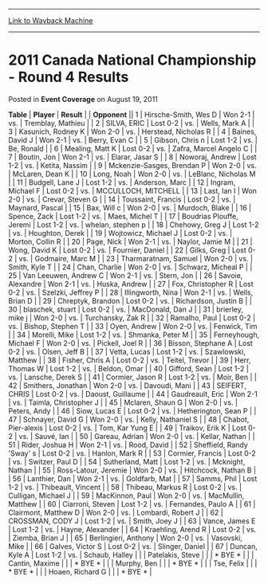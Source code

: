 
---
[Link to Wayback Machine](https://web.archive.org/web/20160912222742/http://magic.wizards.com/en/articles/archive/event-coverage/2011-canada-national-championship-round-4-results-2011-08-19)

[_metadata_:description]:- "TablePlayerResult"
[_metadata_:generator]:- "Drupal 7 (http://drupal.org)"
[_metadata_:node]:- "432261"
[_metadata_:publish_date]:- "2011-08-19"
[_metadata_:source]:- "div-main-content"
[_metadata_:title]:- "2011 Canada National Championship - Round 4 Results"
[_metadata_:wayback_capture_timestamp]:- "2016-09-12 22:27:42"
[_metadata_:wayback_raw_url]:- "https://web.archive.org/web/20160912222742id_/http://magic.wizards.com/en/articles/archive/event-coverage/2011-canada-national-championship-round-4-results-2011-08-19"
[_metadata_:wayback_url]:- "http://magic.wizards.com/en/articles/archive/event-coverage/2011-canada-national-championship-round-4-results-2011-08-19"
---


2011 Canada National Championship - Round 4 Results
===================================================



 Posted in **Event Coverage**
 on August 19, 2011 












 **Table** | **Player** | **Result** |  | **Opponent** ||  1 | Hirsche-Smith, Wes D | Won 2-1 | vs. | Tremblay, Mathieu |
|  2 | SILVA, ERIC | Lost 0-2 | vs. | Wells, Mark A |
|  3 | Kasunich, Rodney K | Won 2-0 | vs. | Herstead, Nicholas R |
|  4 | Baines, David J | Won 2-1 | vs. | Berry, Evan C |
|  5 | Gibson, Chris n | Lost 1-2 | vs. | Be, Ronald |
|  6 | Mealing, Matt K | Lost 0-2 | vs. | Zafra, Marcel Angelo C |
|  7 | Boutin, Jon | Won 2-1 | vs. | Elarar, Jasar S |
|  8 | Noworaj, Andrew | Lost 1-2 | vs. | Ketita, Nassim |
|  9 | Mckenzie-Sasges, Brendan P | Won 2-0 | vs. | McLaren, Dean K |
|  10 | Long, Noah | Won 2-0 | vs. | LeBlanc, Nicholas M |
|  11 | Budgell, Lane J | Lost 1-2 | vs. | Anderson, Marc |
|  12 | Ingram, Michael F | Lost 0-2 | vs. | MCCULLOCH, MITCHELL |
|  13 | Last, Ian I | Won 2-0 | vs. | Crevar, Steven G |
|  14 | Toussaint, Francis | Lost 0-2 | vs. | Maynard, Pascal |
|  15 | Bax, Will c | Won 2-0 | vs. | Murdoch, Blake |
|  16 | Spence, Zack | Lost 1-2 | vs. | Maes, Michel T |
|  17 | Boudrias Plouffe, Jeremi | Lost 1-2 | vs. | whelan, stephen p |
|  18 | Chehowy, Greg J | Lost 1-2 | vs. | Houghton, Derek |
|  19 | Wojtowicz, Michael J | Lost 0-2 | vs. | Morton, Collin R |
|  20 | Page, Nick | Won 2-1 | vs. | Naylor, Jamie M |
|  21 | Wong, David K | Lost 0-2 | vs. | Fournier, Daniel |
|  22 | Gilks, Greg | Lost 0-2 | vs. | Godmaire, Marc M |
|  23 | Tharmaratnam, Samuel | Won 2-0 | vs. | Smith, Kyle T |
|  24 | Chan, Charlie | Won 2-0 | vs. | Schwarz, Micheal P |
|  25 | Van Leeuwen, Andrew C | Won 2-1 | vs. | Stern, Jon |
|  26 | Savoie, Alexandre | Won 2-1 | vs. | Huska, Andrew |
|  27 | Fox, Christopher R | Lost 0-2 | vs. | Szelzki, Jeffrey P |
|  28 | Illingworth, Nina | Won 2-1 | vs. | Wells, Brian D |
|  29 | Chreptyk, Brandon | Lost 0-2 | vs. | Richardson, Justin B |
|  30 | blaschek, stuart | Lost 0-2 | vs. | MacDonald, Dan J |
|  31 | brierley, mike j | Won 2-0 | vs. | Turchansky, Zak R |
|  32 | Ramalho, Paul | Lost 0-2 | vs. | Bishop, Stephen T |
|  33 | Oyen, Andrew | Won 2-0 | vs. | Fenwick, Tim |
|  34 | Morelli, Mike | Lost 1-2 | vs. | Shmanka, Peter M |
|  35 | Ferneyhough, Michael F | Won 2-0 | vs. | Pickell, Joel R |
|  36 | Bisson, Stephane A | Lost 0-2 | vs. | Olsen, Jeff B |
|  37 | Vetta, Lucas | Lost 1-2 | vs. | Szawlowski, Matthew |
|  38 | Fisher, Chris A | Lost 0-2 | vs. | Teitel, Trevor |
|  39 | Herr, Thomas W | Lost 1-2 | vs. | Beldon, Omar |
|  40 | Gifford, Sean | Lost 1-2 | vs. | Lansche, Derek S |
|  41 | Cormier, Jason R | Lost 1-2 | vs. | Moir, Ben |
|  42 | Smithers, Jonathan | Won 2-0 | vs. | Davoudi, Mani |
|  43 | SEIFERT, CHRIS | Lost 0-2 | vs. | Daoust, Guillaume |
|  44 | Gaudreault, Eric | Won 2-1 | vs. | Taimla, Christopher J |
|  45 | Mclaren, Shaun G | Won 2-0 | vs. | Peters, Andy |
|  46 | Siow, Lucas E | Lost 0-2 | vs. | Hetherington, Sean P |
|  47 | Schnayer, David G | Won 2-0 | vs. | Kelly, Nathaniel S |
|  48 | Chabot, Pier-alexis | Lost 0-2 | vs. | Tom, Kar Yung E |
|  49 | Traikov, Erik K | Lost 0-2 | vs. | Sauvé, Ian |
|  50 | Gareau, Adrian | Won 2-0 | vs. | Kellar, Nathan |
|  51 | Rider, Joshua H | Won 2-1 | vs. | Rood, David |
|  52 | Sheffield, Randy 'Sway' s | Lost 0-2 | vs. | Hanlon, Mark R |
|  53 | Cormier, Francis | Lost 0-2 | vs. | Switzer, Paul D |
|  54 | Sutherland, Matt | Lost 1-2 | vs. | Mcknight, Nathan |
|  55 | Ross-Latour, Jeremie | Won 2-0 | vs. | Hitchcock, Nathan B |
|  56 | Lanthier, Dan | Won 2-1 | vs. | Goldfarb, Mat |
|  57 | Samms, Phil | Lost 1-2 | vs. | Thibeault, Vincent |
|  58 | Thibeau, Markus R | Lost 0-2 | vs. | Culligan, Michael J |
|  59 | MacKinnon, Paul | Won 2-0 | vs. | MacMullin, Matthew |
|  60 | Ciarroni, Steven | Lost 1-2 | vs. | Fernandes, Paulo A |
|  61 | Clairmont, Matthew D | Won 2-0 | vs. | Lombardi, Robert J |
|  62 | CROSSMAN, CODY J | Lost 1-2 | vs. | Smith, Joey J |
|  63 | Vance, James E | Lost 1-2 | vs. | Hayne, Alexander |
|  64 | Kraehling, Arend R | Lost 0-2 | vs. | Ziemba, Brian J |
|  65 | Berlingieri, Anthony | Won 2-0 | vs. | Vasovski, Mike |
|  66 | Galves, Victor S | Lost 0-2 | vs. | Slinger, Daniel |
|  67 | Duncan, Kyle A | Lost 1-2 | vs. | Schaub, Halley |
|  | Patelakis, Steve |  |  | \* BYE \* |
|  | Cantin, Maxime |  |  | \* BYE \* |
|  | Murphy, Ben |  |  | \* BYE \* |
|  | Tse, Felix |  |  | \* BYE \* |
|  | Hoaen, Richard G |  |  | \* BYE \* |







